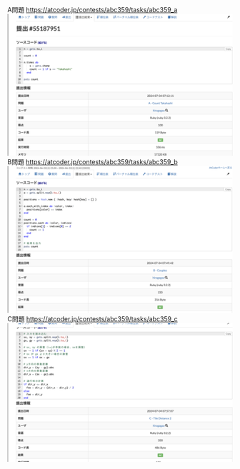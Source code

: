 A問題
https://atcoder.jp/contests/abc359/tasks/abc359_a
![alt text](image.png)
B問題
https://atcoder.jp/contests/abc359/tasks/abc359_b
![alt text](image-1.png)
C問題
https://atcoder.jp/contests/abc359/tasks/abc359_c
![alt text](image-2.png)